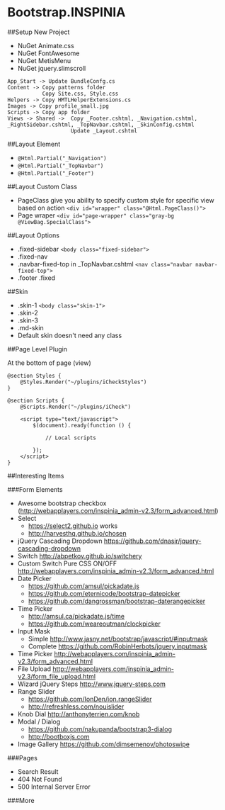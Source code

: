 # Bootstrap.INSPINIA

##Setup New Project

 - NuGet Animate.css
 - NuGet FontAwesome
 - NuGet MetisMenu
 - NuGet jquery.slimscroll

```
App_Start -> Update BundleConfg.cs
Content -> Copy patterns folder
		   Copy Site.css, Style.css
Helpers -> Copy HMTLHelperExtensions.cs
Images -> Copy profile_small.jpg
Scripts -> Copy app folder
Views -> Shared -> 	Copy _Footer.cshtml, _Navigation.cshtml, _RightSidebar.cshtml, _TopNavbar.cshtml, _SkinConfig.cshtml
					Update _Layout.cshtml
```



##Layout Element

- `@Html.Partial("_Navigation")`
- `@Html.Partial("_TopNavbar")`
- `@Html.Partial("_Footer")`
 
##Layout Custom Class
- PageClass give you ability to specify custom style for specific view based on action `<div id="wrapper" class="@Html.PageClass()">`
- Page wraper `<div id="page-wrapper" class="gray-bg @ViewBag.SpecialClass">`

##Layout Options

- .fixed-sidebar `<body class="fixed-sidebar">`
- .fixed-nav
- .navbar-fixed-top in _TopNavbar.cshtml `<nav class="navbar navbar-fixed-top">`
-  .footer .fixed

##Skin

- .skin-1 `<body class="skin-1">`
- .skin-2
- .skin-3
- .md-skin
- Default skin doesn't need any class

##Page Level Plugin

At the bottom of page (view)

```
@section Styles {
    @Styles.Render("~/plugins/iCheckStyles")
}
 
@section Scripts {
    @Scripts.Render("~/plugins/iCheck")
 
    <script type="text/javascript">
        $(document).ready(function () {
 
            // Local scripts
 
        });
    </script>
}
```

##Interesting Items

###Form Elements

- Awesome bootstrap checkbox (http://webapplayers.com/inspinia_admin-v2.3/form_advanced.html)
- Select 
	- https://select2.github.io  works
	- http://harvesthq.github.io/chosen
- jQuery Cascading Dropdown https://github.com/dnasir/jquery-cascading-dropdown
- Switch http://abpetkov.github.io/switchery
- Custom Switch Pure CSS ON/OFF http://webapplayers.com/inspinia_admin-v2.3/form_advanced.html
- Date Picker
	- https://github.com/amsul/pickadate.js
	- https://github.com/eternicode/bootstrap-datepicker
	- https://github.com/dangrossman/bootstrap-daterangepicker
- Time Picker 
	- http://amsul.ca/pickadate.js/time
	- https://github.com/weareoutman/clockpicker
- Input Mask
	- Simple http://www.jasny.net/bootstrap/javascript/#inputmask
	- Complete https://github.com/RobinHerbots/jquery.inputmask
- Time Picker http://webapplayers.com/inspinia_admin-v2.3/form_advanced.html
- File Upload http://webapplayers.com/inspinia_admin-v2.3/form_file_upload.html
- Wizard jQuery Steps http://www.jquery-steps.com
- Range Slider
	- https://github.com/IonDen/ion.rangeSlider
	- http://refreshless.com/nouislider
- Knob Dial http://anthonyterrien.com/knob
- Modal / Dialog
	- https://github.com/nakupanda/bootstrap3-dialog
	- http://bootboxjs.com
- Image Gallery https://github.com/dimsemenov/photoswipe
	

###Pages

- Search Result
- 404 Not Found
- 500 Internal Server Error

###More